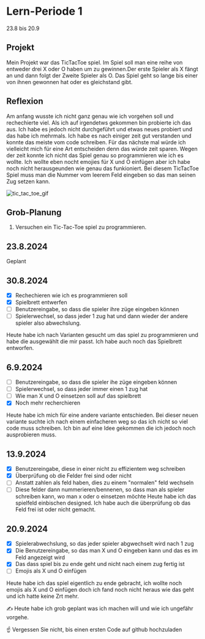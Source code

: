 # Lern-Periode 1

23.8 bis 20.9
## Projekt
Mein Projekt war das TicTacToe spiel. Im Spiel soll man eine reihe von entweder drei X oder O haben um zu gewinnen.Der erste Spieler als X fängt an und dann folgt der Zweite Spieler als O. Das Spiel geht so lange bis einer von ihnen gewonnen hat oder es gleichstand gibt.

## Reflexion
Am anfang wusste ich nicht ganz genau wie ich vorgehen soll und rechechierte viel. Als ich auf irgendetws gekommen bin probierte ich das aus. Ich habe es jedoch nicht durchgeführt und etwas neues probiert und das habe ich mehrmals. Ich habe es nach einiger zeit gut verstanden und konnte das meiste vom code schreiben. Für das nächste mal würde ich vielleicht mich für eine Art entscheiden denn das würde zeit sparen. Wegen der zeit konnte ich nicht das Spiel genau so programmieren wie ich es wollte. Ich wollte eben nocht emojies für X und O einfügen aber ich habe noch nicht herausgeunden wie genau das funkioniert. Bei diesem TicTacToe Spiel muss man die Nummer vom leerem Feld eingeben so das man seinen Zug setzen kann.


![tic_tac_toe_gif](https://github.com/user-attachments/assets/b23e3af1-bbfb-404a-bf2a-b8c9c3b80042)


## Grob-Planung

1.  Versuchen ein Tic-Tac-Toe spiel zu programmieren. 


## 23.8.2024

Geplant 

## 30.8.2024

- [x] Rechechieren wie ich es programmieren soll
- [x] Spielbrett entwerfen
- [ ] Benutzereingabe, so dass die spieler ihre züge eingeben können
- [ ] Spielerwechsel, so dass jeder 1 zug hat und dann wieder der andere spieler also abwechslung.

 Heute habe ich nach Varianten gesucht um das spiel zu programmieren und habe die ausgewählt die mir passt. Ich        habe auch noch das Spielbrett entworfen.

## 6.9.2024
- [ ] Benutzereingabe, so dass die spieler ihe züge eingeben können
- [ ] Spielerwechsel, so dass jeder immer einen 1 zug hat
- [ ]  Wie man X und O einsetzen soll auf das spielbrett
- [x]  Noch mehr recherchieren

Heute habe ich mich für eine andere variante entschieden. Bei dieser neuen variante suchte ich nach einem einfacheren weg so das ich nicht so viel code muss schreiben. Ich bin auf eine Idee gekommen die ich jedoch noch ausprobieren muss.

## 13.9.2024
- [x] Benutzereingabe, diese in einer nicht zu effizientem weg schreiben
- [x] Überprüfung ob die Felder frei sind oder nicht
- [ ] Anstatt zahlen als feld haben, dies zu einem "normalen" feld wechseln
- [ ] Diese felder dann nummerieren/bennenen, so dass man als spieler schreiben kann, wo man x oder o einsetzen möchte
Heute habe ich das spielfeld einbischen designed. Ich habe auch die überprüfung ob das Feld frei ist oder nicht gemacht.

## 20.9.2024
- [x] Spielerabwechslung, so das jeder spieler abgwechselt wird nach 1 zug
- [x] Die Benutzereingabe, so das man X und O eingeben kann und das es im Feld angezeigt wird
- [x] Das dass spiel bis zu ende geht und nicht nach einem zug fertig ist
- [ ] Emojis als X und O einfügen

Heute habe ich das spiel eigentlich zu ende gebracht, ich wollte noch emojis als X und O einfügen doch ich fand noch nicht heraus wie das geht und ich hatte keine Zrt mehr.
      
✍️ Heute habe ich grob geplant was ich machen will und wie ich ungefähr vorgehe. 

☝️ Vergessen Sie nicht, bis einen ersten Code auf github hochzuladen
